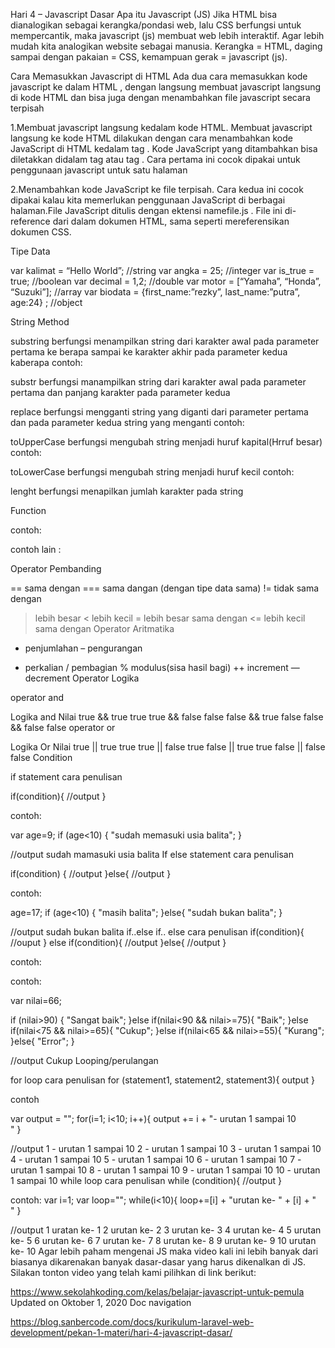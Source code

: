 Hari 4 – Javascript Dasar
Apa itu Javascript (JS)
Jika HTML bisa dianalogikan sebagai kerangka/pondasi web, lalu CSS berfungsi untuk mempercantik, maka javascript (js) membuat web lebih interaktif. Agar lebih mudah kita analogikan website sebagai manusia. Kerangka = HTML, daging sampai dengan pakaian = CSS, kemampuan gerak = javascript (js).

Cara Memasukkan Javascript di HTML
Ada dua cara memasukkan kode javascript ke dalam HTML , dengan langsung membuat javascript langsung di kode HTML dan bisa juga dengan menambahkan file javascript secara terpisah

1.Membuat javascript langsung kedalam kode HTML.
Membuat javascript langsung ke kode HTML dilakukan dengan cara menambahkan kode JavaScript di HTML kedalam tag <script>”kode javacript”</script> . Kode JavaScript yang ditambahkan bisa diletakkan didalam tag <head> atau tag <body>. Cara pertama ini cocok dipakai untuk penggunaan javascript untuk satu halaman

2.Menambahkan kode JavaScript ke file terpisah.
Cara kedua ini cocok dipakai kalau kita memerlukan penggunaan JavaScript di berbagai halaman.File JavaScript ditulis dengan ektensi namefile.js . File ini di-reference dari dalam dokumen HTML, sama seperti mereferensikan dokumen CSS.

Tipe Data

var kalimat = “Hello World”; //string
var angka = 25; //integer
var is_true = true; //boolean
var decimal = 1,2; //double
var motor = [“Yamaha”, “Honda”, “Suzuki”]; //array
var biodata = {first_name:”rezky”, last_name:”putra”, age:24} ; //object

String Method

substring
berfungsi menampilkan string dari karakter awal pada parameter pertama ke berapa sampai ke karakter akhir pada parameter kedua kaberapa contoh:

<script>
var str = “Hello world”;
var res = str.subtring(6,11);
//outputnya world
</script>

substr
berfungsi manampilkan string dari karakter awal pada parameter pertama dan panjang karakter pada parameter kedua

<script>
var kalimat = “Selamat Datang”;
var output = kalimat.substr(8,6);
//output Datang
</script>

replace
berfungsi mengganti string yang diganti dari parameter pertama dan pada parameter kedua string yang menganti contoh:

<script>
var kalimat = “Selamat Datang”;
var output = kalimat.replace(“Datang”,”Pagi”);
//output Selamat Pagi
</script>

toUpperCase
berfungsi mengubah string menjadi huruf kapital(Hrruf besar) contoh:

<script>
var kalimat = “Selamat Datang”;
var output = kalimat.toUpperCase();
//output SELAMAT DATANG
</script>

toLowerCase
berfungsi mengubah string menjadi huruf kecil contoh:

<script>
var kalimat = “Selamat Datang”;
var output = kalimat.toLowerCase();
//output selamatdatang
</script>

lenght
berfungsi menapilkan jumlah karakter pada string

<script>
var abjad = “ABCDEFGHIJKLMNOPQRSTUVWXYZ”;
var jumlah = text.length
//output 26
</script>

Function

contoh:

<html>
<body>

<p id=”demo”> </p>

<script>
function penjumlahan(angka1, angka2) {
return angka1 + angka2;
}
document.getElementById(“demo”),innerHTML = penjumlahan(4, 4);

//output 8
</script>

contoh lain :

<html>
<body>

<p id=”demo”> </p>

<script>
function penjumlahan(nama, umur) {
return “Nama Saya ” + nama + “Umur saya ” + umur;
}
document.getElementById(“demo”),innerHTML = penjumlahan(“Rezky Putra”, 24);

//output Nama Saya Rezky Putra Umur saya 24
</script>

Operator Pembanding

==	sama dengan
===	sama dangan (dengan tipe data sama)
!=	tidak sama dengan
>	lebih besar
<	lebih kecil
>=	lebih besar sama dengan
<=	lebih kecil sama dengan
Operator Aritmatika

+	penjumlahan
–	pengurangan
*	perkalian
/	pembagian
%	modulus(sisa hasil bagi)
++	increment
—	decrement
Operator Logika

operator and

Logika and	Nilai
true && true	true
true && false	false
false && true	false
false && false	false
operator or

Logika Or	Nilai
true || true	true
true || false	true
false || true	true
false || false	false
Condition

if statement
cara penulisan

if(condition){
//output
}

contoh:

var age=9;
if (age<10)
{
   "sudah memasuki usia balita"; 
}

//output
sudah mamasuki usia balita
If else statement
cara penulisan

if(condition)
{
//output
}else{
//output
}

contoh:

age=17;
if (age<10)
{
   "masih balita"; 
}else{
   "sudah bukan balita";
}

//output
sudah bukan balita
if..else if.. else
cara penulisan
if(condition){
//ouput
} else if(condition){
//output
}else{
//output
}

contoh:

contoh:

var nilai=66;

if (nilai>90)
{
   "Sangat baik"; 
}else if(nilai<90 && nilai>=75){
   "Baik";
}else if(nilai<75 && nilai>=65){
   "Cukup";
}else if(nilai<65 && nilai>=55){
   "Kurang";
}else{
   "Error";
}

//output
Cukup
Looping/perulangan

for loop
cara penulisan
for (statement1, statement2, statement3){
output
}

contoh

var output = "";
for(i=1; i<10; i++){
   output += i + "- urutan 1 sampai 10 <br>"
}

//output
1 - urutan 1 sampai 10
2 - urutan 1 sampai 10
3 - urutan 1 sampai 10
4 - urutan 1 sampai 10
5 - urutan 1 sampai 10
6 - urutan 1 sampai 10
7 - urutan 1 sampai 10
8 - urutan 1 sampai 10
9 - urutan 1 sampai 10
10 - urutan 1 sampai 10
while loop
cara penulisan
while (condition){
//output
}

contoh:
var i=1;
var loop="";
while(i<10){
  loop+=[i] + "urutan ke- " + [i] + "<br>"
}

//output
1 uratan ke- 1
2 urutan ke- 2
3 urutan ke- 3
4 urutan ke- 4
5 urutan ke- 5
6 urutan ke- 6
7 urutan ke- 7
8 urutan ke- 8
9 urutan ke- 9
10 urutan ke- 10
Agar lebih paham mengenai JS maka video kali ini lebih banyak dari biasanya dikarenakan banyak dasar-dasar yang harus dikenalkan di JS. Silakan tonton video yang telah kami pilihkan di link berikut:

https://www.sekolahkoding.com/kelas/belajar-javascript-untuk-pemula
Updated on Oktober 1, 2020
Doc navigation

https://blog.sanbercode.com/docs/kurikulum-laravel-web-development/pekan-1-materi/hari-4-javascript-dasar/